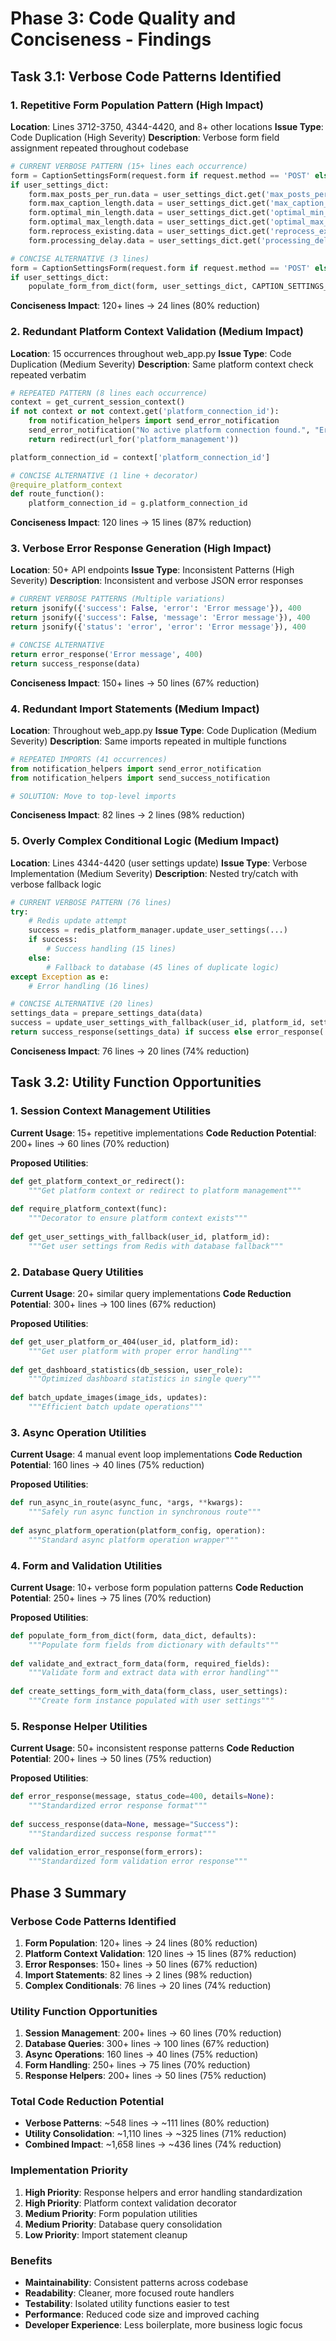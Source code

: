 # Phase 3: Code Quality and Conciseness - Findings

## Task 3.1: Verbose Code Patterns Identified

### 1. Repetitive Form Population Pattern (High Impact)
**Location**: Lines 3712-3750, 4344-4420, and 8+ other locations
**Issue Type**: Code Duplication (High Severity)
**Description**: Verbose form field assignment repeated throughout codebase

```python
# CURRENT VERBOSE PATTERN (15+ lines each occurrence)
form = CaptionSettingsForm(request.form if request.method == 'POST' else None)
if user_settings_dict:
    form.max_posts_per_run.data = user_settings_dict.get('max_posts_per_run', 50)
    form.max_caption_length.data = user_settings_dict.get('max_caption_length', 500)
    form.optimal_min_length.data = user_settings_dict.get('optimal_min_length', 80)
    form.optimal_max_length.data = user_settings_dict.get('optimal_max_length', 200)
    form.reprocess_existing.data = user_settings_dict.get('reprocess_existing', False)
    form.processing_delay.data = user_settings_dict.get('processing_delay', 1.0)

# CONCISE ALTERNATIVE (3 lines)
form = CaptionSettingsForm(request.form if request.method == 'POST' else None)
if user_settings_dict:
    populate_form_from_dict(form, user_settings_dict, CAPTION_SETTINGS_DEFAULTS)
```

**Conciseness Impact**: 120+ lines → 24 lines (80% reduction)

### 2. Redundant Platform Context Validation (Medium Impact)
**Location**: 15 occurrences throughout web_app.py
**Issue Type**: Code Duplication (Medium Severity)
**Description**: Same platform context check repeated verbatim

```python
# REPEATED PATTERN (8 lines each occurrence)
context = get_current_session_context()
if not context or not context.get('platform_connection_id'):
    from notification_helpers import send_error_notification
    send_error_notification("No active platform connection found.", "Error")
    return redirect(url_for('platform_management'))

platform_connection_id = context['platform_connection_id']

# CONCISE ALTERNATIVE (1 line + decorator)
@require_platform_context
def route_function():
    platform_connection_id = g.platform_connection_id
```

**Conciseness Impact**: 120 lines → 15 lines (87% reduction)

### 3. Verbose Error Response Generation (High Impact)
**Location**: 50+ API endpoints
**Issue Type**: Inconsistent Patterns (High Severity)
**Description**: Inconsistent and verbose JSON error responses

```python
# CURRENT VERBOSE PATTERNS (Multiple variations)
return jsonify({'success': False, 'error': 'Error message'}), 400
return jsonify({'success': False, 'message': 'Error message'}), 400  
return jsonify({'status': 'error', 'error': 'Error message'}), 400

# CONCISE ALTERNATIVE
return error_response('Error message', 400)
return success_response(data)
```

**Conciseness Impact**: 150+ lines → 50 lines (67% reduction)

### 4. Redundant Import Statements (Medium Impact)
**Location**: Throughout web_app.py
**Issue Type**: Code Duplication (Medium Severity)
**Description**: Same imports repeated in multiple functions

```python
# REPEATED IMPORTS (41 occurrences)
from notification_helpers import send_error_notification
from notification_helpers import send_success_notification

# SOLUTION: Move to top-level imports
```

**Conciseness Impact**: 82 lines → 2 lines (98% reduction)

### 5. Overly Complex Conditional Logic (Medium Impact)
**Location**: Lines 4344-4420 (user settings update)
**Issue Type**: Verbose Implementation (Medium Severity)
**Description**: Nested try/catch with verbose fallback logic

```python
# CURRENT VERBOSE PATTERN (76 lines)
try:
    # Redis update attempt
    success = redis_platform_manager.update_user_settings(...)
    if success:
        # Success handling (15 lines)
    else:
        # Fallback to database (45 lines of duplicate logic)
except Exception as e:
    # Error handling (16 lines)

# CONCISE ALTERNATIVE (20 lines)
settings_data = prepare_settings_data(data)
success = update_user_settings_with_fallback(user_id, platform_id, settings_data)
return success_response(settings_data) if success else error_response('Update failed')
```

**Conciseness Impact**: 76 lines → 20 lines (74% reduction)

## Task 3.2: Utility Function Opportunities

### 1. Session Context Management Utilities
**Current Usage**: 15+ repetitive implementations
**Code Reduction Potential**: 200+ lines → 60 lines (70% reduction)

**Proposed Utilities**:
```python
def get_platform_context_or_redirect():
    """Get platform context or redirect to platform management"""
    
def require_platform_context(func):
    """Decorator to ensure platform context exists"""
    
def get_user_settings_with_fallback(user_id, platform_id):
    """Get user settings from Redis with database fallback"""
```

### 2. Database Query Utilities
**Current Usage**: 20+ similar query implementations
**Code Reduction Potential**: 300+ lines → 100 lines (67% reduction)

**Proposed Utilities**:
```python
def get_user_platform_or_404(user_id, platform_id):
    """Get user platform with proper error handling"""
    
def get_dashboard_statistics(db_session, user_role):
    """Optimized dashboard statistics in single query"""
    
def batch_update_images(image_ids, updates):
    """Efficient batch update operations"""
```

### 3. Async Operation Utilities
**Current Usage**: 4 manual event loop implementations
**Code Reduction Potential**: 160 lines → 40 lines (75% reduction)

**Proposed Utilities**:
```python
def run_async_in_route(async_func, *args, **kwargs):
    """Safely run async function in synchronous route"""
    
def async_platform_operation(platform_config, operation):
    """Standard async platform operation wrapper"""
```

### 4. Form and Validation Utilities
**Current Usage**: 10+ verbose form population patterns
**Code Reduction Potential**: 250+ lines → 75 lines (70% reduction)

**Proposed Utilities**:
```python
def populate_form_from_dict(form, data_dict, defaults):
    """Populate form fields from dictionary with defaults"""
    
def validate_and_extract_form_data(form, required_fields):
    """Validate form and extract data with error handling"""
    
def create_settings_form_with_data(form_class, user_settings):
    """Create form instance populated with user settings"""
```

### 5. Response Helper Utilities
**Current Usage**: 50+ inconsistent response patterns
**Code Reduction Potential**: 200+ lines → 50 lines (75% reduction)

**Proposed Utilities**:
```python
def error_response(message, status_code=400, details=None):
    """Standardized error response format"""
    
def success_response(data=None, message="Success"):
    """Standardized success response format"""
    
def validation_error_response(form_errors):
    """Standardized form validation error response"""
```

## Phase 3 Summary

### Verbose Code Patterns Identified
1. **Form Population**: 120+ lines → 24 lines (80% reduction)
2. **Platform Context Validation**: 120 lines → 15 lines (87% reduction)
3. **Error Responses**: 150+ lines → 50 lines (67% reduction)
4. **Import Statements**: 82 lines → 2 lines (98% reduction)
5. **Complex Conditionals**: 76 lines → 20 lines (74% reduction)

### Utility Function Opportunities
1. **Session Management**: 200+ lines → 60 lines (70% reduction)
2. **Database Queries**: 300+ lines → 100 lines (67% reduction)
3. **Async Operations**: 160 lines → 40 lines (75% reduction)
4. **Form Handling**: 250+ lines → 75 lines (70% reduction)
5. **Response Helpers**: 200+ lines → 50 lines (75% reduction)

### Total Code Reduction Potential
- **Verbose Patterns**: ~548 lines → ~111 lines (80% reduction)
- **Utility Consolidation**: ~1,110 lines → ~325 lines (71% reduction)
- **Combined Impact**: ~1,658 lines → ~436 lines (74% reduction)

### Implementation Priority
1. **High Priority**: Response helpers and error handling standardization
2. **High Priority**: Platform context validation decorator
3. **Medium Priority**: Form population utilities
4. **Medium Priority**: Database query consolidation
5. **Low Priority**: Import statement cleanup

### Benefits
- **Maintainability**: Consistent patterns across codebase
- **Readability**: Cleaner, more focused route handlers
- **Testability**: Isolated utility functions easier to test
- **Performance**: Reduced code size and improved caching
- **Developer Experience**: Less boilerplate, more business logic focus

